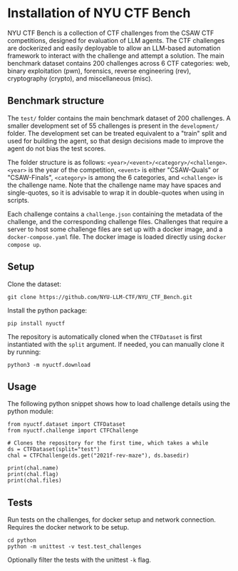 # Installation of NYU CTF Bench

NYU CTF Bench is a collection of CTF challenges from the CSAW CTF competitions, designed for evaluation of LLM agents.
The CTF challenges are dockerized and easily deployable to allow an LLM-based automation framework to interact with the challenge and attempt a solution.
The main benchmark dataset contains 200 challenges across 6 CTF categories: web, binary exploitation (pwn), forensics, reverse engineering (rev), cryptography (crypto), and miscellaneous (misc).

## Benchmark structure

The `test/` folder contains the main benchmark dataset of 200 challenges. A smaller development set of 55 challenges is present in the `development/` folder.
The development set can be treated equivalent to a "train" split and used for building the agent, so that design decisions made to improve the agent do not bias the test scores.

The folder structure is as follows: `<year>/<event>/<category>/<challenge>`.
`<year>` is the year of the competition, `<event>` is either "CSAW-Quals" or "CSAW-Finals", `<category>` is among the 6 categories, and `<challenge>` is the challenge name.
Note that the challenge name may have spaces and single-quotes, so it is advisable to wrap it in double-quotes when using in scripts.

Each challenge contains a `challenge.json` containing the metadata of the challenge, and the corresponding challenge files.
Challenges that require a server to host some challenge files are set up with a docker image, and a `docker-compose.yaml` file.
The docker image is loaded directly using `docker compose up`.

## Setup 
Clone the dataset:

```
git clone https://github.com/NYU-LLM-CTF/NYU_CTF_Bench.git
```

Install the python package:

```
pip install nyuctf
```

The repository is automatically cloned when the `CTFDataset` is first instantiated with the `split` argument.
If needed, you can manually clone it by running:

```
python3 -m nyuctf.download
```

## Usage

The following python snippet shows how to load challenge details using the python module:

```
from nyuctf.dataset import CTFDataset
from nyuctf.challenge import CTFChallenge

# Clones the repository for the first time, which takes a while
ds = CTFDataset(split="test")
chal = CTFChallenge(ds.get("2021f-rev-maze"), ds.basedir)

print(chal.name)
print(chal.flag)
print(chal.files)
```

## Tests

Run tests on the challenges, for docker setup and network connection.
Requires the docker network to be setup.

```
cd python
python -m unittest -v test.test_challenges
```

Optionally filter the tests with the unittest `-k` flag.
